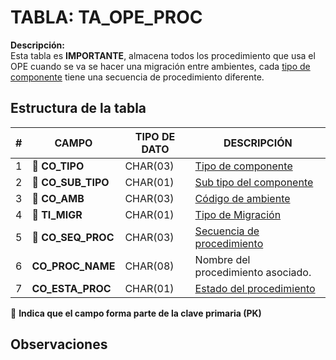 # TABLA: TA_OPE_PROC

**Descripción:**  
Esta tabla es **IMPORTANTE**, almacena todos los procedimiento que usa el OPE cuando se va se hacer una migración entre ambientes, cada <a href="index.html#/pages/component_type.md" target="_blank">tipo de componente</a> tiene una secuencia de procedimiento diferente.

## Estructura de la tabla
<table>
  <thead>
    <tr>
      <th>#</th>
      <th>CAMPO</th>
      <th>TIPO DE DATO</th>
      <th>DESCRIPCIÓN</th>
    </tr>
  </thead>
  <tbody>
    <tr>
      <td>1</td>
      <td><b>🔑 CO_TIPO</b></td>
      <td>CHAR(03)</td>
      <td><a href="index.html#/pages/component_type.md" target="_blank">Tipo de componente</a></td>
    </tr>
    <tr>
      <td>2</td>
      <td><b>🔑 CO_SUB_TIPO</b></td>
      <td>CHAR(01)</td>
      <td><a href="index.html#/pages/sub_type.md" target="_blank">Sub tipo del componente</a></td>
    </tr>
    <tr>
      <td>3</td>
      <td><b>🔑 CO_AMB</b></td>
      <td>CHAR(03)</td>
      <td><a href="index.html#/pages/proc_env.md" target="_blank">Código de ambiente</a></td>
    </tr>
    <tr>
      <td>4</td>
      <td><b>🔑 TI_MIGR</b></td>
      <td>CHAR(01)</td>
      <td><a href="index.html#/pages/how_com_migra.md" target="_blank">Tipo de Migración</a></td>
    </tr>
    <tr>
      <td>5</td>
      <td><b>🔑 CO_SEQ_PROC</b></td>
      <td>CHAR(03)</td>
      <td><a href="index.html#/pages/proc_sequence.md" target="_blank">Secuencia de procedimiento</a></td>
    </tr>
    <tr>
      <td>6</td>
      <td><b>CO_PROC_NAME</b></td>
      <td>CHAR(08)</td>
      <td>Nombre del procedimiento asociado.</td>
    </tr>
    <tr>
      <td>7</td>
      <td><b>CO_ESTA_PROC</b></td>
      <td>CHAR(01)</td>
      <td><a href="index.html#/pages/proc_status.md" target="_blank">Estado del procedimiento</a></td>
    </tr>
  </tbody>
</table>


🔑 **Indica que el campo forma parte de la clave primaria (PK)**



## Observaciones

